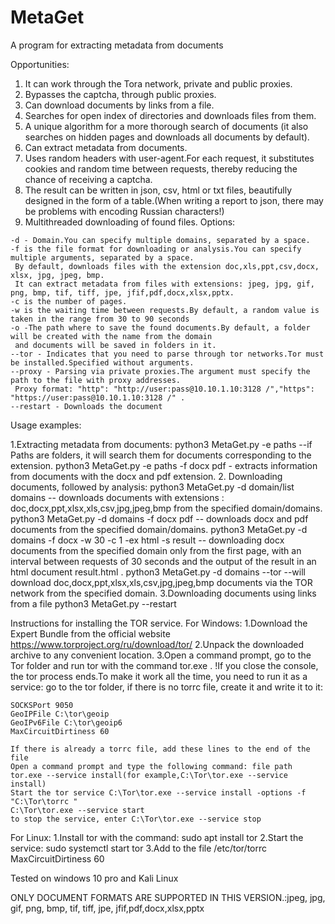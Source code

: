 # MetaGet

A program for extracting metadata from documents

Opportunities:
1. It can work through the Tora network, private and public proxies.
2. Bypasses the captcha, through public proxies.
3. Can download documents by links from a file.
4. Searches for open index of directories and downloads files from them.
5. A unique algorithm for a more thorough search of documents (it also searches on hidden pages and downloads all documents by default).
6. Can extract metadata from documents.
7. Uses random headers with user-agent.For each request, it substitutes cookies and random time between requests, thereby reducing the chance of receiving a captcha.
8. The result can be written in json, csv, html or txt files, beautifully designed in the form of a table.(When writing a report to json, there may be problems with encoding Russian characters!)
9. Multithreaded downloading of found files.
Options:
```
-d - Domain.You can specify multiple domains, separated by a space.
-f is the file format for downloading or analysis.You can specify multiple arguments, separated by a space.
 By default, downloads files with the extension doc,xls,ppt,csv,docx, xlsx, jpg, jpeg, bmp.
 It can extract metadata from files with extensions: jpeg, jpg, gif, png, bmp, tif, tiff, jpe, jfif,pdf,docx,xlsx,pptx.
-c is the number of pages.
-w is the waiting time between requests.By default, a random value is taken in the range from 30 to 90 seconds
-o -The path where to save the found documents.By default, a folder will be created with the name from the domain 
 and documents will be saved in folders in it.
--tor - Indicates that you need to parse through tor networks.Tor must be installed.Specified without arguments.
--proxy - Parsing via private proxies.The argument must specify the path to the file with proxy addresses.
 Proxy format: "http": "http://user:pass@10.10.1.10:3128 /","https": "https://user:pass@10.10.1.10:3128 /" .
--restart - Downloads the document
```
Usage examples:

1.Extracting metadata from documents:
    python3 MetaGet.py -e paths --if Paths are folders, it will search them for documents corresponding to the extension.
    python3 MetaGet.py -e paths -f docx pdf - extracts information from documents with the docx and pdf extension. 
2. Downloading documents, followed by analysis:
    python3 MetaGet.py -d domain/list domains -- downloads documents with extensions : doc,docx,ppt,xlsx,xls,csv,jpg,jpeg,bmp from the specified domain/domains. 
    python3 MetaGet.py -d domains -f docx pdf -- downloads docx and pdf documents from the specified domain/domains. 
    python3 MetaGet.py -d domains -f docx -w 30 -c 1 -ex html -s result -- downloading docx documents from the specified domain only from the first page,
        with an interval between requests of 30 seconds and the output of the result in an html document result.html .
    python3 MetaGet.py -d domains --tor --will download doc,docx,ppt,xlsx,xls,csv,jpg,jpeg,bmp documents via the TOR network from the specified domain.
3.Downloading documents using links from a file
    python3 MetaGet.py --restart 

Instructions for installing the TOR service.
For Windows:
    1.Download the Expert Bundle from the official website https://www.torproject.org/ru/download/tor/
    2.Unpack the downloaded archive to any convenient location.
    3.Open a command prompt, go to the Tor folder and run tor with the command tor.exe .
    !If you close the console, the tor process ends.To make it work all the time, you need to run it as a service:
        go to the tor folder, if there is no torrc file, create it and write it to it:
    
    SOCKSPort 9050 
    GeoIPFile C:\tor\geoip 
    GeoIPv6File C:\tor\geoip6
    MaxCircuitDirtiness 60 
    
    If there is already a torrc file, add these lines to the end of the file
    Open a command prompt and type the following command: file path tor.exe --service install(for example,C:\Tor\tor.exe --service install)
    Start the tor service C:\Tor\tor.exe --service install -options -f "C:\Tor\torrc " 
    C:\Tor\tor.exe --service start
    to stop the service, enter C:\Tor\tor.exe --service stop

For Linux:
    1.Install tor with the command: sudo apt install tor
    2.Start the service: sudo systemctl start tor
    3.Add to the file /etc/tor/torrc MaxCircuitDirtiness 60 

Tested on windows 10 pro and Kali Linux

ONLY DOCUMENT FORMATS ARE SUPPORTED IN THIS VERSION.:jpeg, jpg, gif, png, bmp, tif, tiff, jpe, jfif,pdf,docx,xlsx,pptx
